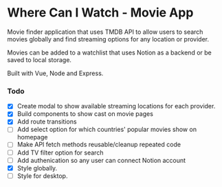 # Where Can I Watch - Movie App

Movie finder application that uses TMDB API to allow users to search movies globally and find streaming options for any location or provider.

Movies can be added to a watchlist that uses Notion as a backend or be saved to local storage.

Built with Vue, Node and Express.

### Todo

- [x] Create modal to show available streaming locations for each provider.
- [x] Build components to show cast on movie pages
- [x] Add route transitions
- [ ] Add select option for which countries' popular movies show on homepage
- [ ] Make API fetch methods reusable/cleanup repeated code
- [ ] Add TV filter option for search
- [ ] Add authenication so any user can connect Notion account
- [x] Style globally.
- [ ] Style for desktop.
